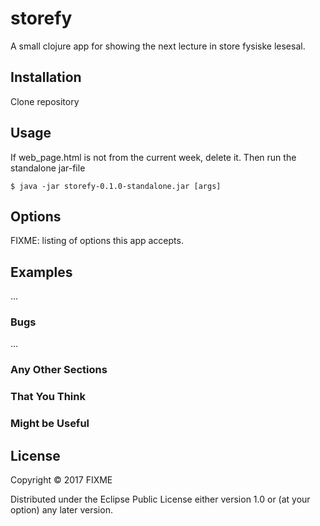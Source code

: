 # storefy

A small clojure app for showing the next lecture in store fysiske lesesal.

## Installation

Clone repository

## Usage

If web_page.html is not from the current week, delete it. Then run the standalone jar-file

    $ java -jar storefy-0.1.0-standalone.jar [args]


## Options

FIXME: listing of options this app accepts.

## Examples

...

### Bugs

...

### Any Other Sections
### That You Think
### Might be Useful

## License

Copyright © 2017 FIXME

Distributed under the Eclipse Public License either version 1.0 or (at
your option) any later version.
